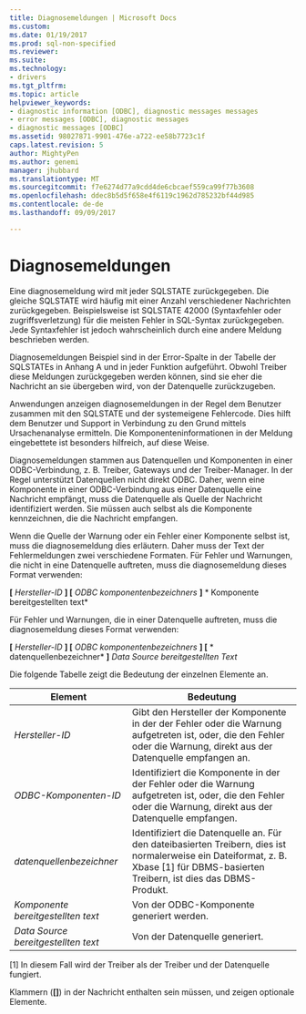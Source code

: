 ```yaml
---
title: Diagnosemeldungen | Microsoft Docs
ms.custom: 
ms.date: 01/19/2017
ms.prod: sql-non-specified
ms.reviewer: 
ms.suite: 
ms.technology:
- drivers
ms.tgt_pltfrm: 
ms.topic: article
helpviewer_keywords:
- diagnostic information [ODBC], diagnostic messages messages
- error messages [ODBC], diagnostic messages
- diagnostic messages [ODBC]
ms.assetid: 98027871-9901-476e-a722-ee58b7723c1f
caps.latest.revision: 5
author: MightyPen
ms.author: genemi
manager: jhubbard
ms.translationtype: MT
ms.sourcegitcommit: f7e6274d77a9cdd4de6cbcaef559ca99f77b3608
ms.openlocfilehash: ddec8b5d5f658e4f6119c1962d785232bf44d985
ms.contentlocale: de-de
ms.lasthandoff: 09/09/2017

---
```

# <a name="diagnostic-messages"></a>Diagnosemeldungen
Eine diagnosemeldung wird mit jeder SQLSTATE zurückgegeben. Die gleiche SQLSTATE wird häufig mit einer Anzahl verschiedener Nachrichten zurückgegeben. Beispielsweise ist SQLSTATE 42000 (Syntaxfehler oder zugriffsverletzung) für die meisten Fehler in SQL-Syntax zurückgegeben. Jede Syntaxfehler ist jedoch wahrscheinlich durch eine andere Meldung beschrieben werden.  
  
 Diagnosemeldungen Beispiel sind in der Error-Spalte in der Tabelle der SQLSTATEs in Anhang A und in jeder Funktion aufgeführt. Obwohl Treiber diese Meldungen zurückgegeben werden können, sind sie eher die Nachricht an sie übergeben wird, von der Datenquelle zurückzugeben.  
  
 Anwendungen anzeigen diagnosemeldungen in der Regel dem Benutzer zusammen mit den SQLSTATE und der systemeigene Fehlercode. Dies hilft dem Benutzer und Support in Verbindung zu den Grund mittels Ursachenanalyse ermitteln. Die Komponenteninformationen in der Meldung eingebettete ist besonders hilfreich, auf diese Weise.  
  
 Diagnosemeldungen stammen aus Datenquellen und Komponenten in einer ODBC-Verbindung, z. B. Treiber, Gateways und der Treiber-Manager. In der Regel unterstützt Datenquellen nicht direkt ODBC. Daher, wenn eine Komponente in einer ODBC-Verbindung aus einer Datenquelle eine Nachricht empfängt, muss die Datenquelle als Quelle der Nachricht identifiziert werden. Sie müssen auch selbst als die Komponente kennzeichnen, die die Nachricht empfangen.  
  
 Wenn die Quelle der Warnung oder ein Fehler einer Komponente selbst ist, muss die diagnosemeldung dies erläutern. Daher muss der Text der Fehlermeldungen zwei verschiedene Formaten. Für Fehler und Warnungen, die nicht in eine Datenquelle auftreten, muss die diagnosemeldung dieses Format verwenden:  
  
 **[** *Hersteller-ID* **] [** *ODBC komponentenbezeichners* **]** * Komponente bereitgestellten text*  
  
 Für Fehler und Warnungen, die in einer Datenquelle auftreten, muss die diagnosemeldung dieses Format verwenden:  
  
 **[** *Hersteller-ID* **] [** *ODBC komponentenbezeichners* **] [** * datenquellenbezeichner* **]** *Data Source bereitgestellten Text*  
  
 Die folgende Tabelle zeigt die Bedeutung der einzelnen Elemente an.  
  
|Element|Bedeutung|  
|-------------|-------------|  
|*Hersteller-ID*|Gibt den Hersteller der Komponente in der der Fehler oder die Warnung aufgetreten ist, oder, die den Fehler oder die Warnung, direkt aus der Datenquelle empfangen an.|  
|*ODBC-Komponenten-ID*|Identifiziert die Komponente in der der Fehler oder die Warnung aufgetreten ist, oder, die den Fehler oder die Warnung, direkt aus der Datenquelle empfangen.|  
|*datenquellenbezeichner*|Identifiziert die Datenquelle an. Für den dateibasierten Treibern, dies ist normalerweise ein Dateiformat, z. B. Xbase [1] für DBMS-basierten Treibern, ist dies das DBMS-Produkt.|  
|*Komponente bereitgestellten text*|Von der ODBC-Komponente generiert werden.|  
|*Data Source bereitgestellten text*|Von der Datenquelle generiert.|  
  
 [1] In diesem Fall wird der Treiber als der Treiber und der Datenquelle fungiert.  
  
 Klammern (**[]**) in der Nachricht enthalten sein müssen, und zeigen optionale Elemente.
